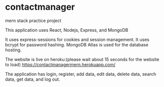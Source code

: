 # contactmanager
mern stack practice project

This application uses React, Nodejs, Express, and MongoDB

It uses express-sessions for cookies and session management.
It uses bcrypt for password hashing.
MongoDB Atlas is used for the database hosting.

The website is live on heroku:(please wait about 15 seconds for the website to load)
https://contactmanagermern.herokuapp.com/

The application has login, register, add data, edit data, delete data, search data, get data, and log out.

